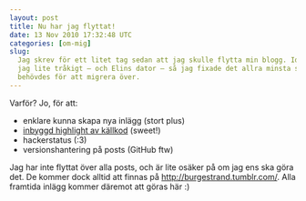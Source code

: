 ```yaml
---
layout: post
title: Nu har jag flyttat!
date: 13 Nov 2010 17:32:48 UTC
categories: [om-mig]
slug:
  Jag skrev för ett litet tag sedan att jag skulle flytta min blogg. Idag hade
  jag lite tråkigt — och Elins dator — så jag fixade det allra minsta som
  behövdes för att migrera över.
---
```


Varför? Jo, för att:

- enklare kunna skapa nya inlägg (stort plus)
- [inbyggd highlight av källkod](http://en.wikipedia.org/wiki/Syntax_highlighting) (sweet!)
- hackerstatus (:3)
- versionshantering på posts (GitHub ftw)

Jag har inte flyttat över alla posts, och är lite osäker på om jag ens ska göra det. De kommer dock alltid att finnas på <http://burgestrand.tumblr.com/>. Alla framtida inlägg kommer däremot att göras här :)